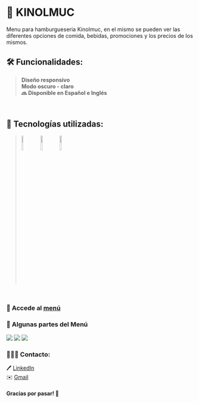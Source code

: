# 🍔 KINOLMUC
Menu para hamburgueseria Kinolmuc, en el mismo se pueden ver las diferentes opciones de comida, bebidas, promociones y los precios de los mismos.

## 🛠 **Funcionalidades**:
> **Diseño responsivo**</br>
> **Modo oscuro - claro** </br>
> **🔜 Disponible en Español e Inglés** 
<br/>

## 🚀 Tecnologías utilizadas:
>  <img style="width:10%" src="https://cdn-icons-png.flaticon.com/512/5968/5968267.png"/>
>  <img style="width:10%" src="https://getbootstrap.com/docs/5.1/assets/brand/bootstrap-social-logo.png"/>
>  <img style="width:10%" src="https://cdn-icons-png.flaticon.com/512/5968/5968292.png"/>
<br/>

### 🔗 Accede al [menú](https://kinolmuc.netlify.app/)

### 📸 Algunas partes del Menú
<img src="https://user-images.githubusercontent.com/74736159/164739132-ae797230-9f1e-4f5b-86b5-1004d9a0726a.png"/>
<img src="https://user-images.githubusercontent.com/74736159/164739308-b1741b65-880d-410a-8b58-5971c4142258.png"/>
<img src="https://user-images.githubusercontent.com/74736159/164739490-084a333d-2357-4a25-8beb-71566936a991.png"/>

 ### 👩🏻‍💻 Contacto:
 🖊️ [LinkedIn](https://www.linkedin.com/in/brenda-lamas-597b79145/)
 </br>
 ✉️ [Gmail](https://mail.google.com/mail/u/0/?tab=rm&ogbl#inbox)
 <br/>

 #### Gracias por pasar! 🥰 
